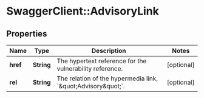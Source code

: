 # SwaggerClient::AdvisoryLink

## Properties
Name | Type | Description | Notes
------------ | ------------- | ------------- | -------------
**href** | **String** | The hypertext reference for the vulnerability reference. | [optional] 
**rel** | **String** | The relation of the hypermedia link, &#x60;\&quot;Advisory\&quot;&#x60;. | [optional] 

